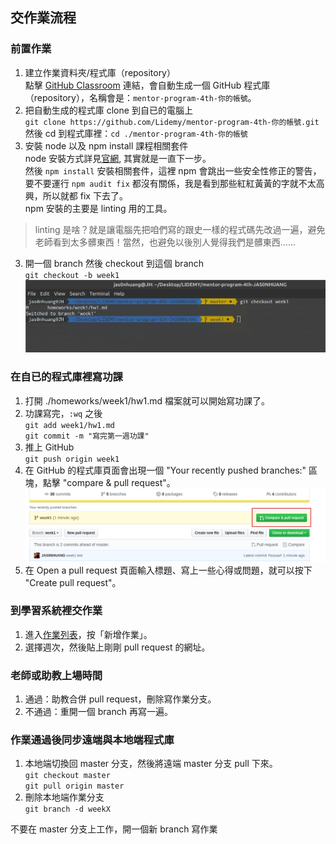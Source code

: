## 交作業流程
### 前置作業
1. 建立作業資料夾/程式庫（repository）  
點擊 [GitHub Classroom](https://classroom.github.com/a/SbDvk2VA) 連結，會自動生成一個 GitHub 程式庫（repository），名稱會是：`mentor-program-4th-你的帳號`。
2. 把自動生成的程式庫 clone 到自已的電腦上  
`git clone https://github.com/Lidemy/mentor-program-4th-你的帳號.git`
然後 cd 到程式庫裡：`cd ./mentor-program-4th-你的帳號`
3. 安裝 node 以及 npm install 課程相關套件  
node 安裝方式詳見[官網](https://nodejs.org/en/download/), 其實就是一直下一步。  
然後 `npm install` 安裝相關套件，這裡 npm 會跳出一些安全性修正的警告，要不要運行 `npm audit fix` 都沒有關係，我是看到那些紅紅黃黃的字就不太高興，所以就都 fix 下去了。  
npm 安裝的主要是 linting 用的工具。
>linting 是啥？就是讓電腦先把咱們寫的跟史一樣的程式碼先改過一遍，避免老師看到太多髒東西！當然，也避免以後別人覺得我們是髒東西……

3. 開一個 branch 然後 checkout 到這個 branch  
`git checkout -b week1`
![branch switch](../img/20200607_01.png)

### 在自已的程式庫裡寫功課
1. 打開 ./homeworks/week1/hw1.md 檔案就可以開始寫功課了。
2. 功課寫完，`:wq` 之後  
`git add week1/hw1.md`  
`git commit -m "寫完第一週功課"`
3. 推上 GitHub  
`git push origin week1`
4. 在 GitHub 的程式庫頁面會出現一個 "Your recently pushed branches:" 區塊，點擊 "compare & pull request"。
![PR](../img/20200607_02.png)
5. 在 Open a pull request 頁面輸入標題、寫上一些心得或問題，就可以按下 "Create pull request"。

### 到學習系統裡交作業
1. 進入[作業列表](https://learning.lidemy.com/homeworks)，按「新增作業」。
2. 選擇週次，然後貼上剛剛 pull request 的網址。

### 老師或助教上場時間
1. 通過：助教合併 pull request，刪除寫作業分支。
2. 不通過：重開一個 branch 再寫一遍。

### 作業通過後同步遠端與本地端程式庫
1. 本地端切換回 master 分支，然後將遠端 master 分支 pull 下來。  
`git checkout master`  
`git pull origin master`
2. 刪除本地端作業分支  
`git branch -d weekX`

不要在 master 分支上工作，開一個新 branch 寫作業
